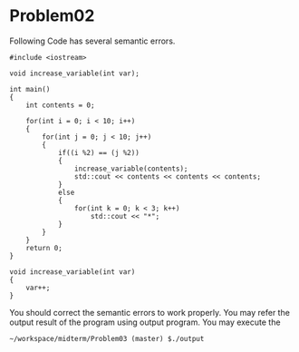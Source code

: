 # Problem02
Following Code has several semantic errors. 
```
#include <iostream>

void increase_variable(int var);

int main()
{
    int contents = 0;
    
	for(int i = 0; i < 10; i++)
	{
		for(int j = 0; j < 10; j++)
		{
			if((i %2) == (j %2))
			{
			    increase_variable(contents);
				std::cout << contents << contents << contents;
			}
			else
			{
			    for(int k = 0; k < 3; k++)
				    std::cout << "*";
			}
		}
	}
	return 0;
}

void increase_variable(int var)
{
    var++;
}
```
You should correct the semantic errors to work properly. 
You may refer the output result of the program using output program.
You may execute the 
```
~/workspace/midterm/Problem03 (master) $./output
```

